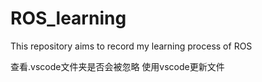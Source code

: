 # ROS_learning
This repository aims to record my learning process of ROS 

查看.vscode文件夹是否会被忽略
使用vscode更新文件